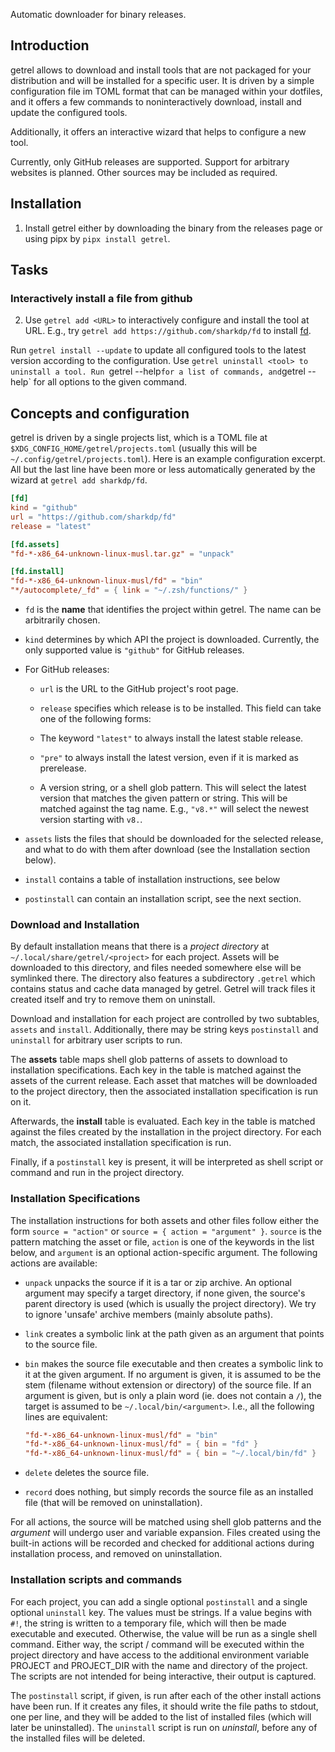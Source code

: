 Automatic downloader for binary releases.

## Introduction

getrel allows to download and install tools that are not packaged for your distribution and will be installed for a specific user. It is driven by a simple configuration file im TOML format that can be managed within your dotfiles, and it offers a few commands to noninteractively download, install and update the configured tools.

Additionally, it offers an interactive wizard that helps to configure a new tool.

Currently, only GitHub releases are supported. Support for arbitrary websites is planned. Other sources may be included as required.

## Installation

1. Install getrel either by downloading the binary from the releases page or using pipx by `pipx install getrel`.

## Tasks

### Interactively install a file from github

2. Use `getrel add <URL>` to interactively configure and install the tool at URL. E.g., try `getrel add https://github.com/sharkdp/fd` to install [fd](https://github.com/sharkdp/fd).

Run `getrel install --update` to update all configured tools to the latest version according to the configuration. Use `getrel uninstall <tool> to uninstall a tool. Run `getrel --help` for a list of commands, and `getrel <command> --help` for all options to the given command.

## Concepts and configuration

getrel is driven by a single projects list, which is a TOML file at `$XDG_CONFIG_HOME/getrel/projects.toml` (usually this will be `~/.config/getrel/projects.toml`). Here is an example configuration excerpt. All but the last line have been more or less automatically generated by the wizard at `getrel add sharkdp/fd`.

```toml
[fd]
kind = "github"
url = "https://github.com/sharkdp/fd"
release = "latest"

[fd.assets]
"fd-*-x86_64-unknown-linux-musl.tar.gz" = "unpack"

[fd.install]
"fd-*-x86_64-unknown-linux-musl/fd" = "bin"
"*/autocomplete/_fd" = { link = "~/.zsh/functions/" }
```

* `fd` is the **name** that identifies the project within getrel. The name can be arbitrarily chosen.
* `kind` determines by which API the project is downloaded. Currently, the only supported value is `"github"` for GitHub releases.
* For GitHub releases:

    * `url` is the URL to the GitHub project's root page.
    * `release` specifies which release is to be installed. This field can take one of the following forms:

	* The keyword `"latest"` to always install the latest stable release.
	* `"pre"` to always install the latest version, even if it is marked as prerelease.
	* A version string, or a shell glob pattern. This will select the latest version that matches the given pattern or string. This will be matched against the tag name. E.g., `"v8.*"` will select the newest version starting with `v8.`.
* `assets` lists the files that should be downloaded for the selected release, and what to do with them after download (see the Installation section below).
* `install` contains a table of installation instructions, see below
* `postinstall` can contain an installation script, see the next section.


### Download and Installation

By default installation means that there is a _project directory_ at `~/.local/share/getrel/<project>` for each project. Assets will be downloaded to this directory, and files needed somewhere else will be symlinked there. The directory also features a subdirectory `.getrel` which contains status and cache data managed by getrel. Getrel will track files it created itself and try to remove them on uninstall.

Download and installation for each project are controlled by two subtables, `assets` and `install`. Additionally, there may be string keys `postinstall` and `uninstall` for arbitrary user scripts to run.

The **assets** table maps shell glob patterns of assets to download to installation specifications. Each key in the table is matched against the assets of the current release. Each asset that matches will be downloaded to the project directory, then the associated installation specification is run on it.

Afterwards, the **install** table is evaluated. Each key in the table is matched against the files created by the installation in the project directory. For each match, the associated installation specification is run. 

Finally, if a `postinstall` key is present, it will be interpreted as shell script or command and run in the project directory.

### Installation Specifications

The installation instructions for both assets and other files follow either the form `source = "action"` or `source = { action = "argument" }`. `source` is the pattern matching the asset or file, `action` is one of the keywords in the list below, and `argument` is an optional action-specific argument. The following actions are available:

* `unpack` unpacks the source if it is a tar or zip archive. An optional argument may specify a target directory, if none given, the source's parent directory is used (which is usually the project directory). We try to ignore 'unsafe' archive members (mainly absolute paths).
* `link` creates a symbolic link at the path given as an argument that points to the source file.
* `bin` makes the source file executable and then creates a symbolic link to it at the given argument. If no argument is given, it is assumed to be the stem (filename without extension or directory) of the source file. If an argument is given, but is only a plain word (ie. does not contain a `/`), the target is assumed to be `~/.local/bin/<argument>`. I.e., all the following lines are equivalent:

    ```toml
    "fd-*-x86_64-unknown-linux-musl/fd" = "bin"
    "fd-*-x86_64-unknown-linux-musl/fd" = { bin = "fd" }
    "fd-*-x86_64-unknown-linux-musl/fd" = { bin = "~/.local/bin/fd" }
    ```
* `delete` deletes the source file.
* `record` does nothing, but simply records the source file as an installed file (that will be removed on uninstallation).

For all actions, the source will be matched using shell glob patterns and the _argument_ will undergo user and variable expansion. Files created using the built-in actions will be recorded and checked for additional actions during installation process, and removed on uninstallation.

### Installation scripts and commands

For each project, you can add a single optional `postinstall` and a single optional `uninstall` key. The values must be strings. If a value begins with `#!`, the string is written to a temporary file, which will then be made executable and executed. Otherwise, the value will be run as a single shell command. Either way, the script / command will be executed within the project directory and have access to the additional environment variable PROJECT and PROJECT_DIR with the name and directory of the project. The scripts are not intended for being interactive, their output is captured.

The `postinstall` script, if given, is run after each of the other install actions have been run. If it creates any files, it should write the file paths to stdout, one per line, and they will be added to the list of installed files (which will later be uninstalled). The `uninstall` script is run on _uninstall_, before any of the installed files will be deleted.

